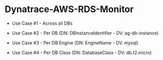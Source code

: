 # Dynatrace-AWS-RDS-Monitor

- Use Case #1 - Across all DBs

- Use Case #2 - Per DB (DN: DBInstanceIdentifier - DV: ag-db-instance)

- Use Case #3 - Per DB Engine (DN: EngineName - DV: mysql)

- Use Case #4 - Per DB Class (DN: DatabaseClass - DV: db.t2.micro)